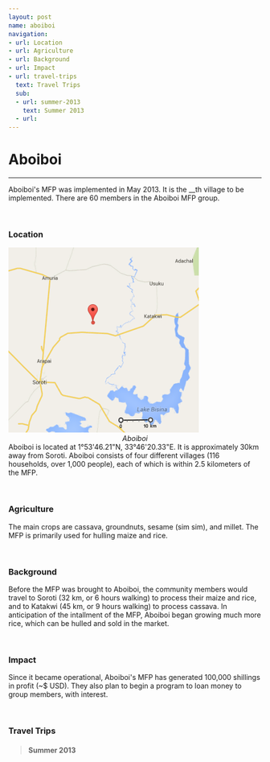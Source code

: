 ```yaml
---
layout: post
name: aboiboi
navigation:
- url: Location
- url: Agriculture
- url: Background
- url: Impact
- url: travel-trips
  text: Travel Trips
  sub:
  - url: summer-2013
    text: Summer 2013
  - url: 
---
```


# Aboiboi
- - -

Aboiboi's MFP was implemented in May 2013. It is the __th village to be implemented. There are 60 members in the Aboiboi MFP group.

&nbsp;

<a class="anchor" id="Location"></a>

### Location

<div class="row"><div class="col-sm-4">
    <img src="/images/l-aboiboi.png" class="img-responsive img-thumbnail" id="thumb" data-toggle="modal" data-target="#imageModal"><br>
    <center><i>Aboiboi</i></center>
</div><div class="col-sm-8">
Aboiboi is located at 1°53'46.21"N, 33°46'20.33"E. It is approximately 30km away from Soroti. Aboiboi consists of four different villages (116 households, over 1,000 people), each of which is within 2.5 kilometers of the MFP.
</div></div>

&nbsp;

<a class="anchor" id="Agriculture"></a>

### Agriculture 
The main crops are cassava, groundnuts, sesame (sim sim), and millet. The MFP is primarily used for hulling maize and rice.

&nbsp;

<a class="anchor" id="Background"></a>

### Background 
Before the MFP was brought to Aboiboi, the community members would travel to Soroti (32 km, or 6 hours walking) to process their maize and rice, and to Katakwi (45 km, or 9 hours walking) to process cassava. In anticipation of the intallment of the MFP, Aboiboi began growing much more rice, which can be hulled and sold in the market.

&nbsp;

<a class="anchor" id="Impact"></a>

### Impact
Since it became operational, Aboiboi's MFP has generated 100,000 shillings in profit (~$ USD). They also plan to begin a program to loan money to group members, with interest.

&nbsp;

<a class="anchor" id="travel-trips"></a>

### Travel Trips

<a class="summer-2013"></a>

> #### Summer 2013
